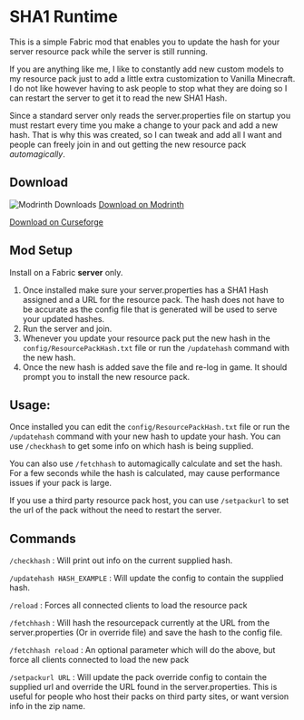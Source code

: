 
# SHA1 Runtime

This is a simple Fabric mod that enables you to update the hash for your server resource pack while the server is still running.

If you are anything like me, I like to constantly add new custom models to my resource pack just to add a little extra customization to Vanilla Minecraft. I do not like however having to ask people to stop what they are doing so I can restart the server to get it to read the new SHA1 Hash.

Since a standard server only reads the server.properties file on startup you must restart every time you make a change to your pack and add a new hash. That is why this was created, so I can tweak and add all I want and people can freely join in and out getting the new resource pack *automagically*.
## Download
![Modrinth Downloads](https://img.shields.io/modrinth/dt/YoRtMPzM?color=modrinth&logo=modrinth) [Download on Modrinth](https://modrinth.com/mod/sha1runtime)

[Download on Curseforge](https://www.curseforge.com/minecraft/mc-mods/sha1runtime)
## Mod Setup

Install on a Fabric __server__ only.

1. Once installed make sure your server.properties has a SHA1 Hash assigned and a URL for the resource pack. The hash does not have to be accurate as the config file that is generated will be used to serve your updated hashes.
2. Run the server and join.
3. Whenever you update your resource pack put the new hash in the `config/ResourcePackHash.txt` file or run the `/updatehash` command with the new hash.
4. Once the new hash is added save the file and re-log in game. It should prompt you to install the new resource pack.

## Usage:

Once installed you can edit the `config/ResourcePackHash.txt` file or run the `/updatehash` command with your new hash to update your hash.
You can use `/checkhash` to get some info on which hash is being supplied.

You can also use `/fetchhash` to automagically calculate and set the hash. For a few seconds while the hash is calculated, may cause performance issues if your pack is large.

If you use a third party resource pack host, you can use `/setpackurl` to set the url of the pack without the need to restart the server.

## Commands
`/checkhash` : Will print out info on the current supplied hash.

`/updatehash HASH_EXAMPLE` : Will update the config to contain the supplied hash.

`/reload` : Forces all connected clients to load the resource pack

`/fetchhash` : Will hash the resourcepack currently at the URL from the server.properties (Or in override file) and save the hash to the config file.

`/fetchhash reload` : An optional parameter which will do the above, but force all clients connected to load the new pack

`/setpackurl URL` : Will update the pack override config to contain the supplied url and override the URL found in the server.properties. This is useful for people who host their packs on third party sites, or want version info in the zip name.

